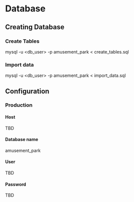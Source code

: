 # Database


## Creating Database

### Create Tables
mysql -u <db_user> -p amusement_park < create_tables.sql

### Import data
mysql -u <db_user> -p amusement_park < import_data.sql


## Configuration

### Production

#### Host
TBD

#### Database name
amusement_park

#### User
TBD

#### Password
TBD

